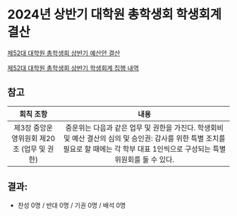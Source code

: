 2024년 상반기 대학원 총학생회 학생회계 결산
===

[제52대 대학원 총학생회 상반기 예산안 결산](https://docs.google.com/spreadsheets/d/1o3oFKOjqZYaTNjbaZrCC7zOdn8RnNZFy-dpExD7AvF0/edit?usp=sharing) <br/>

[제52대 대학원 총학생회 상반기 학생회계 집행 내역](https://docs.google.com/spreadsheets/d/1_tFwLdUqvrr5J8ykWm-w5d3v1v6Q5pMQIwz_dg2FPP8/edit?usp=sharing) <br/>

## 참고
|  회칙 조항  |  내용 |
|:---:|:---:|
| 제3장 중앙운영위원회 제20조 (업무 및 권한) | 중운위는 다음과 같은 업무 및 권한을 가진다. 학생회비 및 예산 결산의 심의 및 승인권: 감사를 위한 특별 조치를 필요로 할 때에는 각 학부 대표 1인씩으로 구성되는 특별위원회를 둘 수 있다. |


## 결과:
- 찬성 0명 / 반대 0명 / 기권 0명 / 배석 0명
